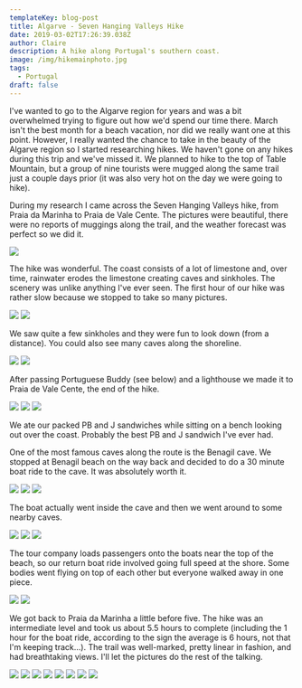 ```yaml
---
templateKey: blog-post
title: Algarve - Seven Hanging Valleys Hike
date: 2019-03-02T17:26:39.038Z
author: Claire
description: A hike along Portugal's southern coast.
image: /img/hikemainphoto.jpg
tags:
  - Portugal
draft: false
---
```

I've wanted to go to the Algarve region for years and was a bit overwhelmed trying to figure out how we'd spend our time there.  March isn't the best month for a beach vacation, nor did we really want one at this point.  However, I really wanted the chance to take in the beauty of the Algarve region so I started researching hikes.  We haven't gone on any hikes during this trip and we've missed it.  We planned to hike to the top of Table Mountain, but a group of nine tourists were mugged along the same trail just a couple days prior (it was also very hot on the day we were going to hike).  

During my research I came across the Seven Hanging Valleys hike, from Praia da Marinha to Praia de Vale Cente.  The pictures were beautiful, there were no reports of muggings along the trail, and the weather forecast was perfect so we did it.

![](/img/algarve/beginningHike.jpg)

The hike was wonderful.  The coast consists of a lot of limestone and, over time, rainwater erodes the limestone creating caves and sinkholes.  The scenery was unlike anything I've ever seen.  The first hour of our hike was rather slow because we stopped to take so many pictures. 

![](/img/algarve/beginningHike2.jpg)
![](/img/algarve/beginningHike3.jpg)

We saw quite a few sinkholes and they were fun to look down (from a distance).  You could also see many caves along the shoreline. 

![](/img/algarve/sinkhole.jpg)
![](/img/algarve/sinkhole1.jpg)

 After passing Portuguese Buddy (see below) and a lighthouse we made it to Praia de Vale Cente, the end of the hike. 
 
![](/img/algarve/portuguesBuddy.jpg)
![](/img/algarve/lighthouseAndCliff.jpg)
![](/img/algarve/endOfFirstLeg.jpg)

We ate our packed PB and J sandwiches while sitting on a bench looking out over the coast.  Probably the best PB and J sandwich I've ever had.

One of the most famous caves along the route is the Benagil cave.  We stopped at Benagil beach on the way back and decided to do a 30 minute boat ride to the cave.  It was absolutely worth it. 

![](/img/algarve/beachBeforeBoat.jpg)
![](/img/algarve/boatBahbeClose.jpg)
![](/img/algarve/boatBahbesSelfie.jpg)


The boat actually went inside the cave and then we went around to some nearby caves. 
 
![](/img/algarve/boatCaveInside.jpg)
![](/img/algarve/boatGuideCave.jpg)
![](/img/algarve/boatLeavingCave.jpg)

The tour company loads passengers onto the boats near the top of the beach, so our return boat ride involved going full speed at the shore.  Some bodies went flying on top of each other but everyone walked away in one piece.

![](/img/algarve/boatWake.jpg)
![](/img/algarve/boatFoam.jpg)

We got back to Praia da Marinha a little before five.  The hike was an intermediate level and took us about 5.5 hours to complete (including the 1 hour for the boat ride, according to the sign the average is 6 hours, not that I'm keeping track...).  The trail was well-marked, pretty linear in fashion, and had breathtaking views.  I'll let the pictures do the rest of the talking.

![](/img/algarve/trailMarker.jpg)
![](/img/algarve/endPhotos.jpg)
![](/img/algarve/endPhotos2.jpg)
![](/img/algarve/endPhotos3.jpg)
![](/img/algarve/endPhotos4.jpg)
![](/img/algarve/endPhotos5.jpg)
![](/img/algarve/endPhotos6.jpg)
![](/img/algarve/endPhotoHike.jpg)
